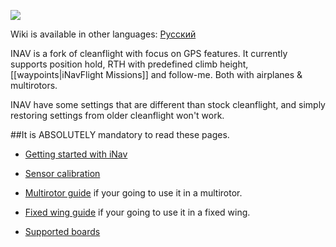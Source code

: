 ![](http://static.rcgroups.net/forums/attachments/6/1/0/3/7/6/a9088858-102-inav.png)

Wiki is available in other languages: [Русский](https://github.com/iNavFlight/ru_wiki/wiki)

INAV is a fork of cleanflight with focus on GPS features.
It currently supports position hold, RTH with predefined climb height, [[waypoints|iNavFlight Missions]] and follow-me. Both with airplanes & multirotors.

INAV have some settings that are different than stock cleanflight, and simply restoring settings from older cleanflight won't work.

##It is ABSOLUTELY mandatory to read these pages.

- [Getting started with iNav](https://github.com/iNavFlight/inav/wiki/Getting-started-with-iNav)

- [Sensor calibration](https://github.com/iNavFlight/inav/wiki/Sensor-calibration)

- [Multirotor guide](https://github.com/iNavFlight/inav/wiki/Multirotor-guide) if your going to use it in a multirotor.

- [Fixed wing guide](https://github.com/iNavFlight/inav/wiki/Fixed-wing-guide) if your going to use it in a fixed wing.

- [Supported boards](Supported-boards)